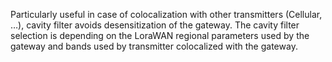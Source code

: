 Particularly useful in case of colocalization with other transmitters (Cellular, …), cavity filter avoids desensitization of the gateway. The cavity filter selection is depending on the LoraWAN regional parameters used by the gateway and bands used by transmitter colocalized with the gateway.
